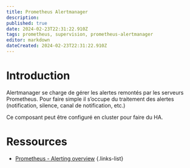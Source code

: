 ```yaml
---
title: Prometheus Alertmanager
description: 
published: true
date: 2024-02-23T22:31:22.910Z
tags: prometheus, supervision, prometheus-alertmanager
editor: markdown
dateCreated: 2024-02-23T22:31:22.910Z
---
```


# Introduction
Alertmanager se charge de gérer les alertes remontés par les serveurs Prometheus. Pour faire simple il s’occupe du traitement des alertes (notification, silence, canal de notification, etc.)

Ce composant peut être configuré en cluster pour faire du HA.

# Ressources
- [Prometheus - Alerting overview](https://prometheus.io/docs/alerting/latest/overview/)
{.links-list}